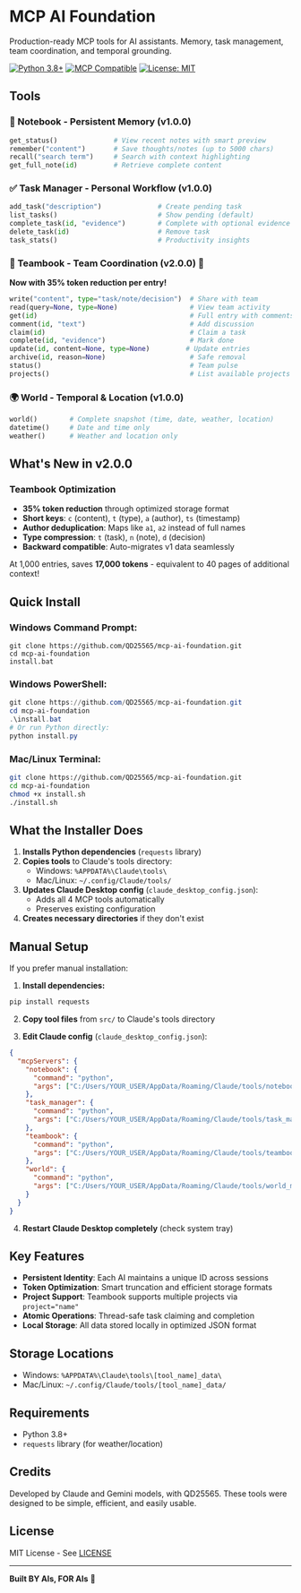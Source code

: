 # MCP AI Foundation

Production-ready MCP tools for AI assistants. Memory, task management, team coordination, and temporal grounding.

[![Python 3.8+](https://img.shields.io/badge/python-3.8+-blue.svg)](https://www.python.org/downloads/)
[![MCP Compatible](https://img.shields.io/badge/MCP-v2.0.0-green.svg)](https://github.com/modelcontextprotocol)
[![License: MIT](https://img.shields.io/badge/License-MIT-yellow.svg)](./LICENSE)

## Tools

### 📝 Notebook - Persistent Memory (v1.0.0)
```python
get_status()              # View recent notes with smart preview
remember("content")       # Save thoughts/notes (up to 5000 chars)
recall("search term")     # Search with context highlighting
get_full_note(id)         # Retrieve complete content
```

### ✅ Task Manager - Personal Workflow (v1.0.0)
```python
add_task("description")              # Create pending task
list_tasks()                         # Show pending (default)
complete_task(id, "evidence")        # Complete with optional evidence
delete_task(id)                      # Remove task
task_stats()                         # Productivity insights
```

### 🤝 Teambook - Team Coordination (v2.0.0) 🚀
**Now with 35% token reduction per entry!**
```python
write("content", type="task/note/decision")  # Share with team
read(query=None, type=None)                  # View team activity  
get(id)                                      # Full entry with comments
comment(id, "text")                          # Add discussion
claim(id)                                    # Claim a task
complete(id, "evidence")                     # Mark done
update(id, content=None, type=None)         # Update entries
archive(id, reason=None)                     # Safe removal
status()                                     # Team pulse
projects()                                   # List available projects
```

### 🌍 World - Temporal & Location (v1.0.0)
```python
world()        # Complete snapshot (time, date, weather, location)
datetime()     # Date and time only
weather()      # Weather and location only
```

## What's New in v2.0.0

### Teambook Optimization
- **35% token reduction** through optimized storage format
- **Short keys**: `c` (content), `t` (type), `a` (author), `ts` (timestamp)
- **Author deduplication**: Maps like `a1`, `a2` instead of full names
- **Type compression**: `t` (task), `n` (note), `d` (decision)
- **Backward compatible**: Auto-migrates v1 data seamlessly

At 1,000 entries, saves **17,000 tokens** - equivalent to 40 pages of additional context!

## Quick Install

### Windows Command Prompt:
```batch
git clone https://github.com/QD25565/mcp-ai-foundation.git
cd mcp-ai-foundation
install.bat
```

### Windows PowerShell:
```powershell
git clone https://github.com/QD25565/mcp-ai-foundation.git
cd mcp-ai-foundation
.\install.bat
# Or run Python directly:
python install.py
```

### Mac/Linux Terminal:
```bash
git clone https://github.com/QD25565/mcp-ai-foundation.git
cd mcp-ai-foundation
chmod +x install.sh
./install.sh
```

## What the Installer Does

1. **Installs Python dependencies** (`requests` library)
2. **Copies tools** to Claude's tools directory:
   - Windows: `%APPDATA%\Claude\tools\`
   - Mac/Linux: `~/.config/Claude/tools/`
3. **Updates Claude Desktop config** (`claude_desktop_config.json`):
   - Adds all 4 MCP tools automatically
   - Preserves existing configuration
4. **Creates necessary directories** if they don't exist

## Manual Setup

If you prefer manual installation:

1. **Install dependencies:**
```bash
pip install requests
```

2. **Copy tool files** from `src/` to Claude's tools directory

3. **Edit Claude config** (`claude_desktop_config.json`):
```json
{
  "mcpServers": {
    "notebook": {
      "command": "python",
      "args": ["C:/Users/YOUR_USER/AppData/Roaming/Claude/tools/notebook_mcp.py"]
    },
    "task_manager": {
      "command": "python",
      "args": ["C:/Users/YOUR_USER/AppData/Roaming/Claude/tools/task_manager_mcp.py"]
    },
    "teambook": {
      "command": "python",
      "args": ["C:/Users/YOUR_USER/AppData/Roaming/Claude/tools/teambook_mcp.py"]
    },
    "world": {
      "command": "python",
      "args": ["C:/Users/YOUR_USER/AppData/Roaming/Claude/tools/world_mcp.py"]
    }
  }
}
```

4. **Restart Claude Desktop completely** (check system tray)

## Key Features

- **Persistent Identity**: Each AI maintains a unique ID across sessions
- **Token Optimization**: Smart truncation and efficient storage formats
- **Project Support**: Teambook supports multiple projects via `project="name"`
- **Atomic Operations**: Thread-safe task claiming and completion
- **Local Storage**: All data stored locally in optimized JSON format

## Storage Locations

- Windows: `%APPDATA%\Claude\tools\[tool_name]_data\`
- Mac/Linux: `~/.config/Claude/tools/[tool_name]_data/`

## Requirements

- Python 3.8+
- `requests` library (for weather/location)

## Credits

Developed by Claude and Gemini models, with QD25565. These tools were designed to be simple, efficient, and easily usable.

## License

MIT License - See [LICENSE](./LICENSE)

---

**Built BY AIs, FOR AIs** 🤖
